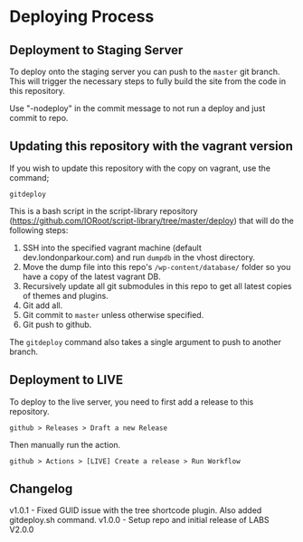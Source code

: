 # Deploying Process

## Deployment to Staging Server

To deploy onto the staging server you can push to the `master` git branch. This will trigger the necessary steps to fully build the site from the code in this repository.

Use "-nodeploy" in the commit message   to not run a deploy and just commit to repo.

## Updating this repository with the vagrant version

If you wish to update this repository with the copy on vagrant, use the command;

```
gitdeploy
```

This is a bash script in the script-library repository (https://github.com/IORoot/script-library/tree/master/deploy) that will do the following steps:

1. SSH into the specified vagrant machine (default dev.londonparkour.com) and run `dumpdb` in the vhost directory.
1. Move the dump file into this repo's `/wp-content/database/` folder so you have a copy of the latest vagrant DB.
1. Recursively update all git submodules in this repo to get all latest copies of themes and plugins.
1. Git add all.
1. Git commit to `master` unless otherwise specified.
1. Git push to github.

The `gitdeploy` command also takes a single argument to push to another branch.


## Deployment to LIVE

To deploy to the live server, you need to first add a release to this repository.

```
github > Releases > Draft a new Release
```

Then manually run the action.
```
github > Actions > [LIVE] Create a release > Run Workflow
```

## Changelog

v1.0.1 - Fixed GUID issue with the tree shortcode plugin. Also added gitdeploy.sh command.
v1.0.0 - Setup repo and initial release of LABS V2.0.0
